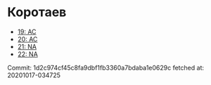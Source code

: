 # Коротаев
- [19: AC](19.md)
- [20: AC](20.md)
- [21: NA](21.md)
- [22: NA](22.md)

Commit: 1d2c974cf45c8fa9dbf1fb3360a7bdaba1e0629c
 fetched at: 20201017-034725
